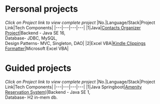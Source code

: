 # Personal projects
  *Click on Project link to view complete project* 
|No.|Language/Stack|Project Link|Tech Components|
|---|---|---|---|
|1|Java|[Contacts Organizer Project](https://github.com/mariojoshua/PhoneBookApp)|Backend - Java SE 16, <br> Database- JDBC, MySQL, <br>Design Patterns- MVC, Singleton, DAO|
|2|Excel VBA|[Kindle Clippings Formatter](https://github.com/mariojoshua/KindleClippingsFormatter)|Microsoft Excel VBA|

# Guided projects
  *Click on Project link to view complete project* 
|No.|Language/Stack|Project Link|Tech Components|
|---|---|---|---|
|1|Java Springboot|[Amenity Reservation System](https://github.com/mariojoshua/amenity-reservation-system))|Backend - Java SE 1, <br> Database- H2 in-mem db.
